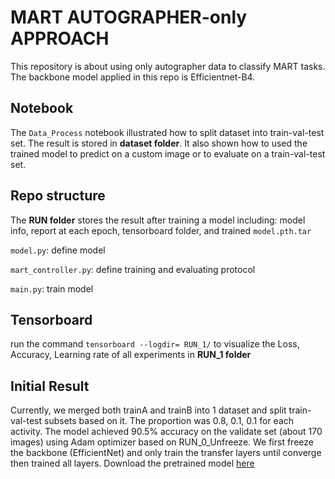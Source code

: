 # MART AUTOGRAPHER-only APPROACH
This repository is about using only autographer data to classify MART tasks. The backbone model applied in this repo is Efficientnet-B4.

## Notebook
The `Data_Process` notebook illustrated how to split dataset into train-val-test set. The result is stored in **dataset folder**. It also shown how to used the trained model to predict on a custom image or to evaluate on a train-val-test set.

## Repo structure
The **RUN folder** stores the result after training a model including: model info, report at each epoch, tensorboard folder, and trained `model.pth.tar`

`model.py`: define model

`mart_controller.py`: define training and evaluating protocol

`main.py`: train model

## Tensorboard
run the command `tensorboard --logdir= RUN_1/` to visualize the Loss, Accuracy, Learning rate of all experiments in **RUN_1 folder**

## Initial Result
Currently, we merged both trainA and trainB into 1 dataset and split train-val-test subsets based on it. The proportion was 0.8, 0.1, 0.1 for each activity. 
The model achieved 90.5% accuracy on the validate set (about 170 images) using Adam optimizer based on RUN_0_Unfreeze. We first freeze the backbone (EfficientNet) and only train the transfer layers until converge then trained all layers. Download the pretrained model [here](https://drive.google.com/file/d/1PiDL3BzFEZquD5SHxQ7iZp4iztUXbzpu/view?usp=sharing)